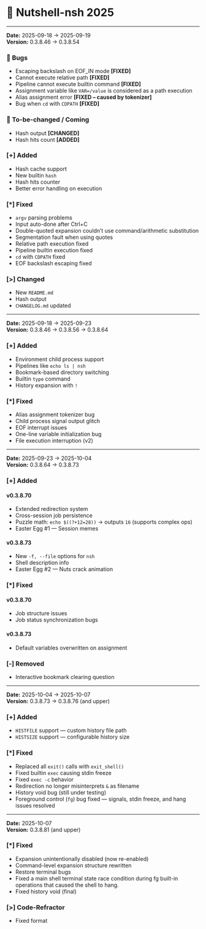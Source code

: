 # 🐚 Nutshell-nsh 2025

---

**Date:** 2025-09-18 → 2025-09-19  
**Version:** 0.3.8.46 → 0.3.8.54  

### 🐞 Bugs
- Escaping backslash on EOF_IN mode **[FIXED]**
- Cannot execute relative path **[FIXED]**
- Pipeline cannot execute builtin command **[FIXED]**
- Assignment variable like `VAR=/value` is considered as a path execution
- Alias assignment error **[FIXED – caused by tokenizer]**
- Bug when `cd` with `CDPATH` **[FIXED]**

### 🚧 To-be-changed / Coming
- Hash output **[CHANGED]**
- Hash hits count **[ADDED]**

### [+] Added
- Hash cache support  
- New builtin `hash`  
- Hash hits counter  
- Better error handling on execution  

### [*] Fixed
- `argv` parsing problems  
- Input auto-done after Ctrl+C  
- Double-quoted expansion couldn’t use command/arithmetic substitution  
- Segmentation fault when using quotes  
- Relative path execution fixed  
- Pipeline builtin execution fixed  
- `cd` with `CDPATH` fixed  
- EOF backslash escaping fixed  

### [>] Changed
- New `README.md`  
- Hash output  
- `CHANGELOG.md` updated  

---

**Date:** 2025-09-18 → 2025-09-23  
**Version:** 0.3.8.46 → 0.3.8.56 → 0.3.8.64  

### [+] Added
- Environment child process support  
- Pipelines like `echo ls | nsh`  
- Bookmark-based directory switching  
- Builtin `type` command  
- History expansion with `!`  

### [*] Fixed
- Alias assignment tokenizer bug  
- Child process signal output glitch  
- EOF interrupt issues  
- One-line variable initialization bug  
- File execution interruption (v2)  

---

**Date:** 2025-09-23 → 2025-10-04  
**Version:** 0.3.8.64 → 0.3.8.73  

### [+] Added
#### v0.3.8.70
- Extended redirection system  
- Cross-session job persistence  
- Puzzle math: `echo $((?+12=28))` → outputs `16` (supports complex ops)  
- Easter Egg #1 — Session memes  
#### v0.3.8.73
- New `-f, --file` options for `nsh`  
- Shell description info  
- Easter Egg #2 — Nuts crack animation  

### [*] Fixed
#### v0.3.8.70
- Job structure issues  
- Job status synchronization bugs  
#### v0.3.8.73
- Default variables overwritten on assignment  

### [-] Removed
- Interactive bookmark clearing question  

---

**Date:** 2025-10-04 → 2025-10-07  
**Version:** 0.3.8.73 → 0.3.8.76 (and upper)  

### [+] Added
- `HISTFILE` support — custom history file path  
- `HISTSIZE` support — configurable history size  

### [*] Fixed
- Replaced all `exit()` calls with `exit_shell()`  
- Fixed builtin `exec` causing stdin freeze  
- Fixed `exec -c` behavior  
- Redirection no longer misinterprets `&` as filename  
- History void bug (still under testing)  
- Foreground control (`fg`) bug fixed — signals, stdin freeze, and hang issues resolved  

---

**Date:** 2025-10-07  
**Version:** 0.3.8.81 (and upper)  

### [*] Fixed
- Expansion unintentionally disabled (now re-enabled)  
- Command-level expansion structure rewritten
- Restore terminal bugs
- Fixed a main shell terminal state race condition during fg built-in operations that caused the shell to hang.
- Fixed history void (final)

### [>] Code-Refractor
- Fixed format